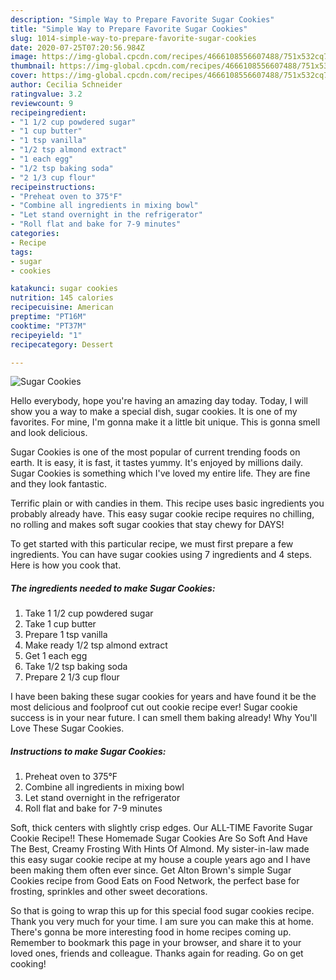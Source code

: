 ```yaml
---
description: "Simple Way to Prepare Favorite Sugar Cookies"
title: "Simple Way to Prepare Favorite Sugar Cookies"
slug: 1014-simple-way-to-prepare-favorite-sugar-cookies
date: 2020-07-25T07:20:56.984Z
image: https://img-global.cpcdn.com/recipes/4666108556607488/751x532cq70/sugar-cookies-recipe-main-photo.jpg
thumbnail: https://img-global.cpcdn.com/recipes/4666108556607488/751x532cq70/sugar-cookies-recipe-main-photo.jpg
cover: https://img-global.cpcdn.com/recipes/4666108556607488/751x532cq70/sugar-cookies-recipe-main-photo.jpg
author: Cecilia Schneider
ratingvalue: 3.2
reviewcount: 9
recipeingredient:
- "1 1/2 cup powdered sugar"
- "1 cup butter"
- "1 tsp vanilla"
- "1/2 tsp almond extract"
- "1 each egg"
- "1/2 tsp baking soda"
- "2 1/3 cup flour"
recipeinstructions:
- "Preheat oven to 375°F"
- "Combine all ingredients in mixing bowl"
- "Let stand overnight in the refrigerator"
- "Roll flat and bake for 7-9 minutes"
categories:
- Recipe
tags:
- sugar
- cookies

katakunci: sugar cookies 
nutrition: 145 calories
recipecuisine: American
preptime: "PT16M"
cooktime: "PT37M"
recipeyield: "1"
recipecategory: Dessert

---
```



![Sugar Cookies](https://img-global.cpcdn.com/recipes/4666108556607488/751x532cq70/sugar-cookies-recipe-main-photo.jpg)

Hello everybody, hope you're having an amazing day today. Today, I will show you a way to make a special dish, sugar cookies. It is one of my favorites. For mine, I'm gonna make it a little bit unique. This is gonna smell and look delicious.

Sugar Cookies is one of the most popular of current trending foods on earth. It is easy, it is fast, it tastes yummy. It's enjoyed by millions daily. Sugar Cookies is something which I've loved my entire life. They are fine and they look fantastic.

Terrific plain or with candies in them. This recipe uses basic ingredients you probably already have. This easy sugar cookie recipe requires no chilling, no rolling and makes soft sugar cookies that stay chewy for DAYS!


To get started with this particular recipe, we must first prepare a few ingredients. You can have sugar cookies using 7 ingredients and 4 steps. Here is how you cook that.

<!--inarticleads1-->

##### The ingredients needed to make Sugar Cookies:

1. Take 1 1/2 cup powdered sugar
1. Take 1 cup butter
1. Prepare 1 tsp vanilla
1. Make ready 1/2 tsp almond extract
1. Get 1 each egg
1. Take 1/2 tsp baking soda
1. Prepare 2 1/3 cup flour


I have been baking these sugar cookies for years and have found it be the most delicious and foolproof cut out cookie recipe ever! Sugar cookie success is in your near future. I can smell them baking already! Why You&#39;ll Love These Sugar Cookies. 

<!--inarticleads2-->

##### Instructions to make Sugar Cookies:

1. Preheat oven to 375°F
1. Combine all ingredients in mixing bowl
1. Let stand overnight in the refrigerator
1. Roll flat and bake for 7-9 minutes


Soft, thick centers with slightly crisp edges. Our ALL-TIME Favorite Sugar Cookie Recipe!! These Homemade Sugar Cookies Are So Soft And Have The Best, Creamy Frosting With Hints Of Almond. My sister-in-law made this easy sugar cookie recipe at my house a couple years ago and I have been making them often ever since. Get Alton Brown&#39;s simple Sugar Cookies recipe from Good Eats on Food Network, the perfect base for frosting, sprinkles and other sweet decorations. 

So that is going to wrap this up for this special food sugar cookies recipe. Thank you very much for your time. I am sure you can make this at home. There's gonna be more interesting food in home recipes coming up. Remember to bookmark this page in your browser, and share it to your loved ones, friends and colleague. Thanks again for reading. Go on get cooking!
